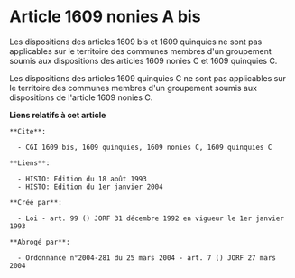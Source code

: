 # Article 1609 nonies A bis

Les dispositions des articles 1609 bis et 1609 quinquies ne sont pas applicables sur le territoire des communes membres d'un
groupement soumis aux dispositions des articles 1609 nonies C et 1609 quinquies C.

Les dispositions des articles 1609 quinquies C ne sont pas applicables sur le territoire des communes membres d'un groupement
soumis aux dispositions de l'article 1609 nonies C.

**Liens relatifs à cet article**

	**Cite**:

	  - CGI 1609 bis, 1609 quinquies, 1609 nonies C, 1609 quinquies C

	**Liens**:

	  - HISTO: Edition du 18 août 1993
	  - HISTO: Edition du 1er janvier 2004

	**Créé par**:

	  - Loi - art. 99 () JORF 31 décembre 1992 en vigueur le 1er janvier 1993

	**Abrogé par**:

	  - Ordonnance n°2004-281 du 25 mars 2004 - art. 7 () JORF 27 mars 2004
